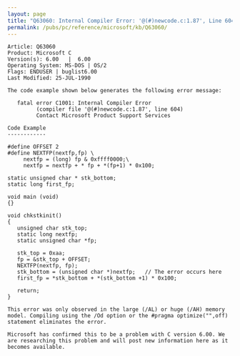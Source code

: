 ```yaml
---
layout: page
title: "Q63060: Internal Compiler Error: '@(#)newcode.c:1.87', Line 604"
permalink: /pubs/pc/reference/microsoft/kb/Q63060/
---
```


	Article: Q63060
	Product: Microsoft C
	Version(s): 6.00   |  6.00
	Operating System: MS-DOS | OS/2
	Flags: ENDUSER | buglist6.00
	Last Modified: 25-JUL-1990
	
	The code example shown below generates the following error message:
	
	   fatal error C1001: Internal Compiler Error
	         (compiler file '@(#)newcode.c:1.87', line 604)
	         Contact Microsoft Product Support Services
	
	Code Example
	------------
	
	#define OFFSET 2
	#define NEXTFP(nextfp,fp) \
	     nextfp = (long) fp & 0xffff0000;\
	     nextfp = nextfp + * fp + *(fp+1) * 0x100;
	
	static unsigned char * stk_bottom;
	static long first_fp;
	
	void main (void)
	{}
	
	void chkstkinit()
	{
	   unsigned char stk_top;
	   static long nextfp;
	   static unsigned char *fp;
	
	   stk_top = 0xaa;
	   fp = &stk_top + OFFSET;
	   NEXTFP(nextfp, fp);
	   stk_bottom = (unsigned char *)nextfp;   // The error occurs here
	   first_fp = *stk_bottom + *(stk_bottom +1) * 0x100;
	
	   return;
	}
	
	This error was only observed in the large (/AL) or huge (/AH) memory
	model. Compiling using the /Od option or the #pragma optimize("",off)
	statement eliminates the error.
	
	Microsoft has confirmed this to be a problem with C version 6.00. We
	are researching this problem and will post new information here as it
	becomes available.
